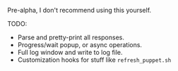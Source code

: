 Pre-alpha, I don't recommend using this yourself.

TODO:
* Parse and pretty-print all responses.
* Progress/wait popup, or async operations.
* Full log window and write to log file.
* Customization hooks for stuff like `refresh_puppet.sh`
